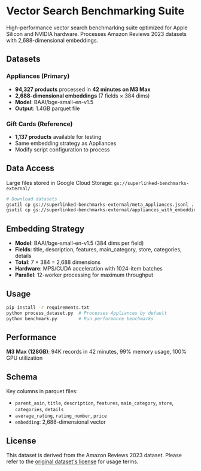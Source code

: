 # Vector Search Benchmarking Suite

High-performance vector search benchmarking suite optimized for Apple Silicon and NVIDIA hardware. Processes Amazon Reviews 2023 datasets with 2,688-dimensional embeddings.

## Datasets

### Appliances (Primary)
- **94,327 products** processed in **42 minutes on M3 Max**
- **2,688-dimensional embeddings** (7 fields × 384 dims)
- **Model**: BAAI/bge-small-en-v1.5
- **Output**: 1.4GB parquet file

### Gift Cards (Reference)  
- **1,137 products** available for testing
- Same embedding strategy as Appliances
- Modify script configuration to process

## Data Access

Large files stored in Google Cloud Storage: `gs://superlinked-benchmarks-external/`

```bash
# Download datasets
gsutil cp gs://superlinked-benchmarks-external/meta_Appliances.jsonl .
gsutil cp gs://superlinked-benchmarks-external/appliances_with_embeddings.parquet .
```

## Embedding Strategy

- **Model**: BAAI/bge-small-en-v1.5 (384 dims per field)
- **Fields**: title, description, features, main_category, store, categories, details  
- **Total**: 7 × 384 = 2,688 dimensions
- **Hardware**: MPS/CUDA acceleration with 1024-item batches
- **Parallel**: 12-worker processing for maximum throughput

## Usage

```bash
pip install -r requirements.txt
python process_dataset.py  # Processes Appliances by default
python benchmark.py        # Run performance benchmarks
```

## Performance

**M3 Max (128GB)**: 94K records in 42 minutes, 99% memory usage, 100% GPU utilization

## Schema

Key columns in parquet files:
- `parent_asin`, `title`, `description`, `features`, `main_category`, `store`, `categories`, `details`
- `average_rating`, `rating_number`, `price` 
- `embedding`: 2,688-dimensional vector

## License

This dataset is derived from the Amazon Reviews 2023 dataset. Please refer to the [original dataset's license](https://amazon-reviews-2023.github.io/) for usage terms.